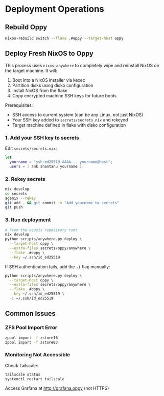 # Deployment Operations

## Rebuild Oppy

```bash
nixos-rebuild switch --flake .#oppy --target-host oppy
```

## Deploy Fresh NixOS to Oppy

This process uses `nixos-anywhere` to completely wipe and reinstall NixOS on the target machine. It will:

1. Boot into a NixOS installer via kexec
2. Partition disks using disko configuration
3. Install NixOS from the flake
4. Copy encrypted machine SSH keys for future boots

Prerequisites:

- SSH access to current system (can be any Linux, not just NixOS)
- Your SSH key added to `secrets/secrets.nix` and rekeyed
- Target machine defined in flake with disko configuration

### 1. Add your SSH key to secrets

Edit `secrets/secrets.nix`:

```nix
let
  yourname = "ssh-ed25519 AAAA... yourname@host";
  users = [ ank shantanu yourname ];
```

### 2. Rekey secrets

```bash
nix develop
cd secrets
agenix --rekey
git add . && git commit -m "Add yourname to secrets"
git push
```

### 3. Run deployment

```bash
# From the neusis repository root
nix develop
python scripts/anywhere.py deploy \
  --target-host oppy \
  --extra-files secrets/oppy/anywhere \
  --flake .#oppy \
  --key ~/.ssh/id_ed25519
```

If SSH authentication fails, add the `-i` flag manually:

```bash
python scripts/anywhere.py deploy \
  --target-host oppy \
  --extra-files secrets/oppy/anywhere \
  --flake .#oppy \
  --key ~/.ssh/id_ed25519 \
  -i ~/.ssh/id_ed25519
```

## Common Issues

### ZFS Pool Import Error

```bash
zpool import -f zstore16
zpool import -f zstore03
```

### Monitoring Not Accessible

Check Tailscale:

```bash
tailscale status
systemctl restart tailscale
```

Access Grafana at <http://grafana.oppy> (not HTTPS)
